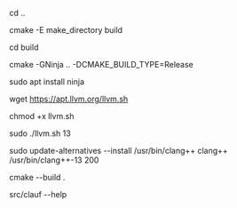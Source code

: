 cd ..

cmake -E make_directory build

cd build

cmake -GNinja .. -DCMAKE_BUILD_TYPE=Release

sudo apt install ninja

wget https://apt.llvm.org/llvm.sh

chmod +x llvm.sh

sudo ./llvm.sh 13

sudo update-alternatives --install /usr/bin/clang++ clang++ /usr/bin/clang++-13 200

cmake --build .

src/clauf --help